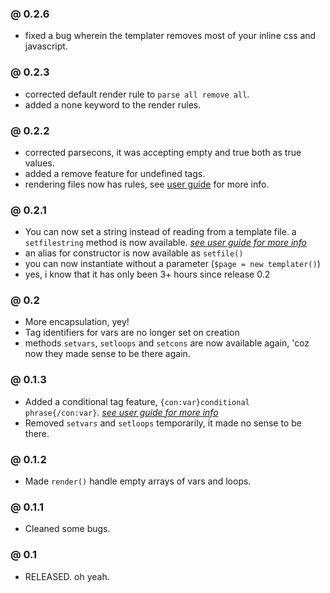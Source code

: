 ### @ 0.2.6 ###
  * fixed a bug wherein the templater removes most of your inline css and javascript.

### @ 0.2.3 ###
  * corrected default render rule to `parse all remove all`.
  * added a none keyword to the render rules.

### @ 0.2.2 ###
  * corrected parsecons, it was accepting empty and true both as true values.
  * added a remove feature for undefined tags.
  * rendering files now has rules, see [user guide](UserGuide.md) for more info.

### @ 0.2.1 ###
  * You can now set a string instead of reading from a template file. a `setfilestring` method is now available. _[see user guide for more info](UserGuide.md)_
  * an alias for constructor is now available as `setfile()`
  * you can now instantiate without a parameter (`$page = new templater()`)
  * yes, i know that it has only been 3+ hours since release 0.2

### @ 0.2 ###
  * More encapsulation, yey!
  * Tag identifiers for vars are no longer set on creation
  * methods `setvars`, `setloops` and `setcons` are now available again, 'coz now they made sense to be there again.

### @ 0.1.3 ###
  * Added a conditional tag feature, `{con:var}conditional phrase{/con:var}`. _[see user guide for more info](UserGuide.md)_
  * Removed `setvars` and `setloops` temporarily, it made no sense to be there.

### @ 0.1.2 ###
  * Made `render()` handle empty arrays of vars and loops.

### @ 0.1.1 ###
  * Cleaned some bugs.

### @ 0.1 ###
  * RELEASED. oh yeah.